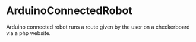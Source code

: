 # ArduinoConnectedRobot
Arduino connected robot runs a route given by the user on a checkerboard via a php website.

